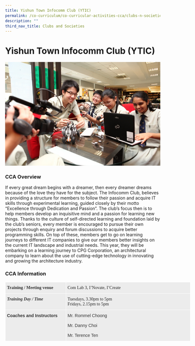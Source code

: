 ```yaml
---
title: Yishun Town Infocomm Club (YTIC)
permalink: /co-curriculum/co-curricular-activities-cca/clubs-n-societies/yishun-town-infocomm-club-ytic/
description: ""
third_nav_title: Clubs and Societies
---
```

# **Yishun Town Infocomm Club (YTIC)**

![](/images/InfoComm.jpg)


### CCA Overview

If every great dream begins with a dreamer, then every dreamer dreams because of the love they have for the subject. The Infocomm Club, believes in providing a structure for members to follow their passion and acquire IT skills through experimental learning, guided closely by their motto “Excellence through Dedication and Passion”. The club’s focus then is to help members develop an inquisitive mind and a passion for learning new things. Thanks to the culture of self-directed learning and foundation laid by the club’s seniors, every member is encouraged to pursue their own projects through enquiry and forum discussions to acquire better programming skills. On top of these, members get to go on learning journeys to different IT companies to give our members better insights on the current IT landscape and industrial needs. This year, they will be embarking on a learning journey to CPG Corporation, an architectural company to learn about the use of cutting-edge technology in innovating and growing the architecture industry.


### CCA Information


<table style="border-collapse:collapse;border-spacing:0;table-layout: fixed; width: 602px" class="tg"><colgroup><col style="width: 197px"><col style="width: 405px"></colgroup><thead><tr><th style="background-color:#ECECEC;border-color:#ffffff;border-style:solid;border-width:1px;color:#333;font-family:serif !important;font-size:14px;font-weight:bold;overflow:hidden;padding:10px 5px;text-align:left;vertical-align:top;word-break:normal">Training / Meeting venue</th><th style="background-color:#ECECEC;border-color:#ffffff;border-style:solid;border-width:1px;color:#222;font-family:serif !important;font-size:14px;font-weight:normal;overflow:hidden;padding:10px 5px;text-align:left;vertical-align:top;word-break:normal">Com Lab 3, I’Novate, I’Create<br></th></tr></thead><tbody><tr><td style="background-color:#ECECEC;border-color:#ffffff;border-style:solid;border-width:1px;color:#333;font-family:serif !important;font-size:14px;font-style:italic;font-weight:bold;overflow:hidden;padding:10px 5px;text-align:left;vertical-align:top;word-break:normal">Training Day / Time</td><td style="background-color:#ECECEC;border-color:#ffffff;border-style:solid;border-width:1px;color:#222;font-family:serif !important;font-size:14px;overflow:hidden;padding:10px 5px;text-align:left;vertical-align:top;word-break:normal">Tuesdays, 3.30pm to 5pm<br>Fridays, 2.15pm to 5pm</td></tr><tr><td style="background-color:#ECECEC;border-color:#ffffff;border-style:solid;border-width:1px;color:#333;font-family:Arial, sans-serif;font-size:14px;font-weight:bold;overflow:hidden;padding:10px 5px;text-align:left;vertical-align:top;word-break:normal">Coaches and Instructors</td><td style="background-color:#ECECEC;border-color:#ffffff;border-style:solid;border-width:1px;color:#333;font-family:Arial, sans-serif;font-size:14px;overflow:hidden;padding:10px 5px;text-align:left;vertical-align:top;word-break:normal">Mr. Rommel Choong<br><br>Mr. Danny Choi<br><br>Mr. Terence Ten</td></tr></tbody></table>